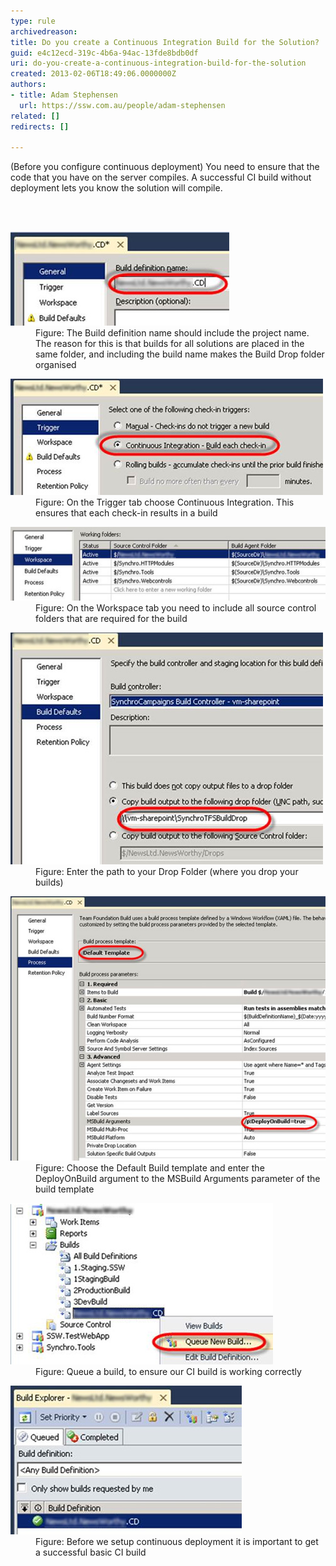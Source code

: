 ```yaml
---
type: rule
archivedreason: 
title: Do you create a Continuous Integration Build for the Solution?
guid: e4c12ecd-319c-4b6a-94ac-13fde8bdb0df
uri: do-you-create-a-continuous-integration-build-for-the-solution
created: 2013-02-06T18:49:06.0000000Z
authors:
- title: Adam Stephensen
  url: https://ssw.com.au/people/adam-stephensen
related: []
redirects: []

---
```



<p>​​(Before you configure continuous deployment) You need to ensure that the code that you have on the server compiles. A successful CI build without deployment lets you know the solution will compile.<br></p>
<br><excerpt class='endintro'></excerpt><br>
<dl class="image"><dt>
      <img src="ci-build-1.jpg" alt="" />
   </dt><dd>Figure: The Build definition name should include the project name. The reason for this is that builds for all solutions are placed in the same folder, and including the build name makes the Build Drop folder organised</dd></dl><dl class="image"><dt>
      <img src="ci-build-2.jpg" alt="" />
   </dt><dd>Figure: On the Trigger tab choose Continuous Integration. This ensures that each check-in results in a build</dd></dl><dl class="image"><dt>
      <img src="ci-build-3.jpg" alt="" />
   </dt><dd>Figure: On the Workspace tab you need to include all source control folders that are required for the build</dd></dl><dl class="image"><dt>
      <img src="ci-build-4.jpg" alt="" />
   </dt><dd>Figure: Enter the path to your Drop Folder (where you drop your builds)</dd></dl><dl class="image"><dt>
      <img src="ci-build-5.jpg" alt="" />
   </dt><dd>Figure: Choose the Default Build template and enter the DeployOnBuild argument to the MSBuild Arguments parameter of the build template</dd></dl><dl class="image"><dt>
      <img src="ci-build-6.jpg" alt="" />
   </dt><dd>Figure: Queue a build, to ensure our CI build is working correctly</dd></dl><dl class="image"><dt>
      <img src="ci-build-7.jpg" alt="" />
   </dt><dd>Figure: Before we setup continuous deployment it is important to get a successful basic CI build</dd></dl>


